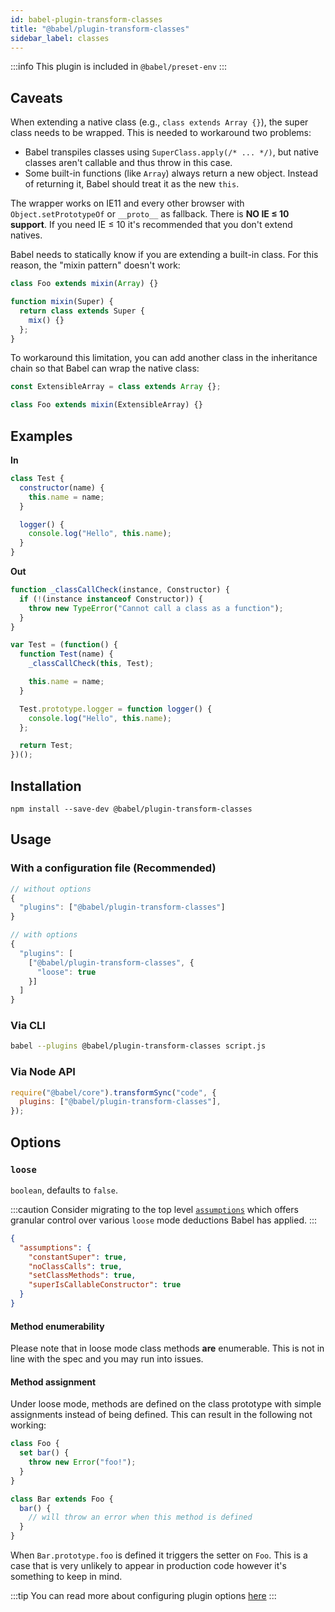 ```yaml
---
id: babel-plugin-transform-classes
title: "@babel/plugin-transform-classes"
sidebar_label: classes
---
```


:::info
This plugin is included in `@babel/preset-env`
:::

## Caveats

When extending a native class (e.g., `class extends Array {}`), the super class
needs to be wrapped. This is needed to workaround two problems:

- Babel transpiles classes using `SuperClass.apply(/* ... */)`, but native
  classes aren't callable and thus throw in this case.
- Some built-in functions (like `Array`) always return a new object. Instead of
  returning it, Babel should treat it as the new `this`.

The wrapper works on IE11 and every other browser with `Object.setPrototypeOf` or `__proto__` as fallback.
There is **NO IE &leq; 10 support**. If you need IE &leq; 10 it's recommended that you don't extend natives.

Babel needs to statically know if you are extending a built-in class. For this reason, the "mixin pattern" doesn't work:

```js title="JavaScript"
class Foo extends mixin(Array) {}

function mixin(Super) {
  return class extends Super {
    mix() {}
  };
}
```

To workaround this limitation, you can add another class in the inheritance chain so that Babel can wrap the native class:

```js title="JavaScript"
const ExtensibleArray = class extends Array {};

class Foo extends mixin(ExtensibleArray) {}
```

## Examples

**In**

```js title="JavaScript"
class Test {
  constructor(name) {
    this.name = name;
  }

  logger() {
    console.log("Hello", this.name);
  }
}
```

**Out**

```js title="JavaScript"
function _classCallCheck(instance, Constructor) {
  if (!(instance instanceof Constructor)) {
    throw new TypeError("Cannot call a class as a function");
  }
}

var Test = (function() {
  function Test(name) {
    _classCallCheck(this, Test);

    this.name = name;
  }

  Test.prototype.logger = function logger() {
    console.log("Hello", this.name);
  };

  return Test;
})();
```

## Installation

```shell npm2yarn
npm install --save-dev @babel/plugin-transform-classes
```

## Usage

### With a configuration file (Recommended)

```js title="JavaScript"
// without options
{
  "plugins": ["@babel/plugin-transform-classes"]
}

// with options
{
  "plugins": [
    ["@babel/plugin-transform-classes", {
      "loose": true
    }]
  ]
}
```

### Via CLI

```sh title="Shell"
babel --plugins @babel/plugin-transform-classes script.js
```

### Via Node API

```js title="JavaScript"
require("@babel/core").transformSync("code", {
  plugins: ["@babel/plugin-transform-classes"],
});
```

## Options

### `loose`

`boolean`, defaults to `false`.

:::caution
Consider migrating to the top level [`assumptions`](assumptions.md) which offers granular control over various `loose` mode deductions Babel has applied.
:::

```json title="babel.config.json"
{
  "assumptions": {
    "constantSuper": true,
    "noClassCalls": true,
    "setClassMethods": true,
    "superIsCallableConstructor": true
  }
}
```

#### Method enumerability

Please note that in loose mode class methods **are** enumerable. This is not in line
with the spec and you may run into issues.

#### Method assignment

Under loose mode, methods are defined on the class prototype with simple assignments
instead of being defined. This can result in the following not working:

```js title="JavaScript"
class Foo {
  set bar() {
    throw new Error("foo!");
  }
}

class Bar extends Foo {
  bar() {
    // will throw an error when this method is defined
  }
}
```

When `Bar.prototype.foo` is defined it triggers the setter on `Foo`. This is a
case that is very unlikely to appear in production code however it's something
to keep in mind.

:::tip
You can read more about configuring plugin options [here](https://babeljs.io/docs/en/plugins#plugin-options)
:::
